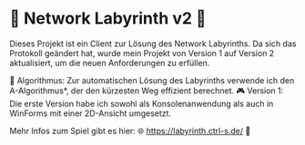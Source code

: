# 🔷 Network Labyrinth v2 🔷

Dieses Projekt ist ein Client zur Lösung des Network Labyrinths. Da sich das Protokoll geändert hat, wurde mein Projekt von Version 1 auf Version 2 aktualisiert, um die neuen Anforderungen zu erfüllen.

🧩 Algorithmus: Zur automatischen Lösung des Labyrinths verwende ich den A-Algorithmus*, der den kürzesten Weg effizient berechnet.
🎮 Version 1: Die erste Version habe ich sowohl als Konsolenanwendung als auch in WinForms mit einer 2D-Ansicht umgesetzt.

Mehr Infos zum Spiel gibt es hier: 🌐  https://labyrinth.ctrl-s.de/ 🚀
